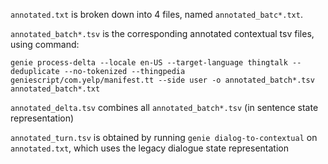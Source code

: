 `annotated.txt` is broken down into 4 files, named `annotated_batc*.txt`.

`annotated_batch*.tsv` is the corresponding annotated contextual tsv files, using command:

``genie process-delta --locale en-US --target-language thingtalk --deduplicate --no-tokenized --thingpedia geniescript/com.yelp/manifest.tt --side user -o annotated_batch*.tsv annotated_batch*.txt``

`annotated_delta.tsv` combines all `annotated_batch*.tsv` (in sentence state representation)

`annotated_turn.tsv` is obtained by running `genie dialog-to-contextual` on `annotated.txt`, which uses the legacy dialogue state representation